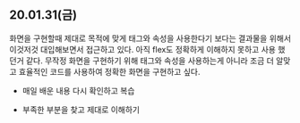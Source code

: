## 20.01.31(금)

화면을 구현할때
제대로 목적에 맞게 태그와 속성을
사용한다기 보다는 결과물을 위해서
이것저것 대입해보면서 접근하고 있다.
아직 flex도 정확하게 이해하지 못하고 사용 했던거 같다. 무작정 화면을 구현하기 위해 태그와 속성을 사용하는게 아니라 조금 더 알맞고 효율적인 코드를 사용하여 정확한 화면을 구현하고 싶다.

+ 매일 배운 내용 다시 확인하고 복습

+ 부족한 부분을 찾고 제대로 이해하기